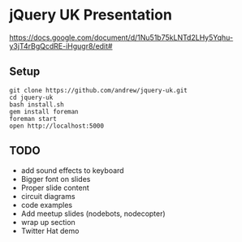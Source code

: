# jQuery UK Presentation

https://docs.google.com/document/d/1Nu51b75kLNTd2LHy5Yqhu-y3jT4rBgQcdRE-iHgugr8/edit#

## Setup

    git clone https://github.com/andrew/jquery-uk.git
    cd jquery-uk
    bash install.sh
    gem install foreman
    foreman start
    open http://localhost:5000

## TODO

* add sound effects to keyboard
* Bigger font on slides
* Proper slide content
* circuit diagrams
* code examples
* Add meetup slides (nodebots, nodecopter)
* wrap up section
* Twitter Hat demo
